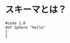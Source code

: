 # スキーマとは？

<!-- SUMMARY:スキーマとは？ -->
<!--WRITING_NOW-->


```usd
#usda 1.0
def Sphere "hello"
{
}
```


